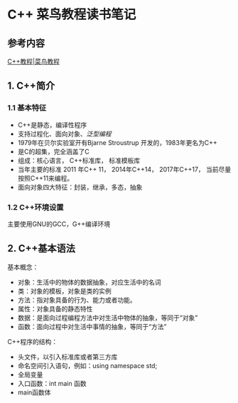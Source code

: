 # C++ 菜鸟教程读书笔记
## 参考内容
[C++教程|菜鸟教程](http://www.runoob.com/cplusplus/cpp-tutorial.html)
## 1. C++简介
### 1.1 基本特征
* C++是静态，编译性程序
* 支持过程化、面向对象、*泛型编程*
* 1979年在贝尔实验室开有Bjarne Stroustrup 开发的，1983年更名为C++
* 是C的超集，完全涵盖了C
* 组成：核心语言， C++标准库， 标准模板库
* 当年主要的标准 2011 年C++ 11， 2014年C++14， 2017年C++17， 当前尽量按照C++11来编程。
* 面向对象四大特征：封装，继承，多态，抽象
### 1.2 C++环境设置
主要使用GNU的GCC，G++编译环境
## 2. C++基本语法
基本概念：
* 对象：生活中的物体的数据抽象，对应生活中的名词
* 类：对象的模板，对象是类的实例
* 方法：指对象具备的行为、能力或者功能。
* 属性：对象具备的静态特性
* 数据：是面向过程编程方法中对生活中物体的抽象，等同于“对象”
* 函数：面向过程中对生活中事情的抽象，等同于“方法”

C++程序的结构：
* 头文件，以引入标准库或者第三方库
* 命名空间引入语句，例如：using namespace std;
* 全局变量
* 入口函数：int main 函数
* main函数体






